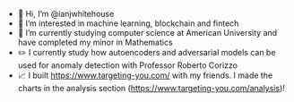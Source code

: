 - 👋 Hi, I’m @ianjwhitehouse
- 👀 I’m interested in machine learning, blockchain and fintech
- 🌱 I’m currently studying computer science at American University and have completed my minor in Mathematics
- ✏️ I currently study how autoencoders and adversarial models can be used for anomaly detection with Professor Roberto Corizzo
- 📈 I built https://www.targeting-you.com/ with my friends.  I made the charts in the analysis section (https://www.targeting-you.com/analysis)!
